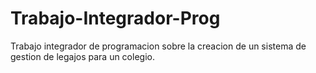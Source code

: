 # Trabajo-Integrador-Prog
Trabajo integrador de programacion sobre la creacion de un sistema de gestion de legajos para un colegio.
